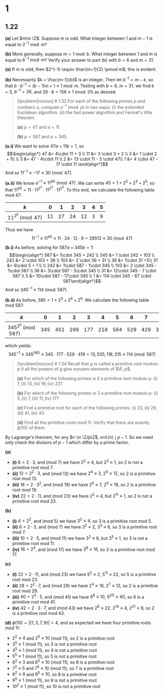# 1
## 1.22


**(a)** Let $m\in \Z$. Suppose $m$ is odd. What integer between $1$ and $m-1$ is equal to $2^{-1} \bmod m$?

**(b)** More generally, suppose $m = 1 \bmod b$. What integer between $1$ and $m$ is equal to $b^{-1} \bmod m$? Verify your answer to part (b) with $b=6$ and $m=31$.

**(a)** If $m$ is odd, then $2^{-1} \equiv \frac{m+1}{2} \pmod m$; this is evident. 

**(b)** Necessarily $k = \frac{m-1}{b}$ is an integer. Then let $b^{-1} = m-k$, so that $b\cdot b^{-1} = (b-1)m + 1 \equiv 1 \bmod m$. Testing with $b=6$, $m=31$, we find $k=5$, $b^{-1} = 26$, and $26 \cdot 6 = 156 \equiv 1 \pmod {31}$ as desired.


> [!problem|noicon] # 1.32
> For each of the following primes $p$ and numbers $a$, compute $a^{-1} \pmod p$ in two ways: (i) the extended Euclidean algorithm. (ii) the fast power algorithm and Fermat's little theorem.
> 
> **(a)** $p=47$ and $a=11$.
> 
> **(b)** $p=587$ and $a=345$.


**(a.i)** We want to solve $47a + 11b = 1$, so
$$\begin{align*} 47 &= 4\cdot 11 + 3 \\ 11 &= 3 \cdot 3 + 2 \\ 3 &= 1 \cdot 2 + 1\\ \\ 3 &= 47 - 4\cdot 11 \\  2 &= 13 \cdot 11 - 3 \cdot 47\\ 1 &= 4 \cdot 47 - 17 \cdot 11 \end{align*}$$
And so $11^{-1} \equiv -17 \equiv 30 \pmod {47}$.

**(a.ii)** We know $a^{-1} \equiv 11^{45} \pmod {47}$. We can write $45 = 1 + 2^2 + 2^3 + 2^5$, so that $11^{45} = 11 \cdot 11^{2^2} \cdot 11^{2^3} \cdot 11^{2^5}$. To this end, we calculate the following table $\text{mod } 47$:

| $k$                   | 0   | 1   | 2   | 3   | 4   | 5   |
| --------------------- | --- | --- | --- | --- | --- | --- |
| $11^{2^k} \pmod {47}$ | 11  | 27  | 24  | 12  | 3   | 9   |
 Thus we have
$$11^{-1} \equiv 11^{45} \equiv 11 \cdot 24 \cdot 12 \cdot 9 = 28512 \equiv 30 \pmod {47}$$

**(b.i)** As before, solving for $587a + 345b = 1$:
$$\begin{align*} 587 &= 1\cdot 345 + 242 \\ 345 &= 1 \cdot 242 + 103 \\ 242 &= 2 \cdot 103 + 36 \\ 103 &= 2 \cdot 36 + 31 \\ 36 &= 1\cdot 31 +5\\ 31 &= 6\cdot 5 + 1 \\ \\ 242 &= 1\cdot 587 - 1\cdot 345 \\ 103 &= 2 \cdot 345 - 1\cdot 587 \\ 36 &= 3\cdot 587 - 5\cdot 345 \\ 31 &= 12\cdot 345 - 7 \cdot 587 \\ 5 &= 10\cdot 587 - 17\cdot 345 \\ 1 &= 114 \cdot 345 - 67 \cdot 587\end{align*}$$
And so $345^{-1} \equiv 114 \pmod {587}$.

**(b.ii)** As before, $585 = 1 + 2^3 + 2^6 + 2^9$. We calculate the following table $\text{mod } 587$:

| $k$                     | 0   | 1   | 2   | 3   | 4   | 5   | 6   | 7   | 8   | 9   |
| ----------------------- | --- | --- | --- | --- | --- | --- | --- | --- | --- | --- |
| $345^{2^k} \pmod {587}$ | 345 | 451 | 299 | 177 | 218 | 564 | 529 | 429 | 310 | 419 |

which yields:
$$345^{-1} \equiv 345^{585} \equiv 345 \cdot 177 \cdot 529 \cdot 419 = 13,535,118,315 \equiv 114 \pmod {587}$$

> [!problem|noicon] # 1.34
> Recall that $g$ is called a primitive root modulo $p$ if all the powers of $g$ give nonzero elements of $\F_p$.
> 
> **(a)** For which of the following primes is $2$ a primitive root modulo p: $\text{(i) } 7, \text{(ii) }13,\text{(iii) } 19, \text{(iv) }23$?
> 
> **(b)** For which of the following primes is $3$ a primitive root modulo p: $\text{(i) } 5, \text{(ii) } 7, \text{(iii) } 11, \text{(iv) } 17$?
> 
> **(c)** Find a primitive root for each of the following primes: $\text{(i) }23, \text{(ii) }29, \text{(iii) }41, \text{(iv) }43$
> 
> **(d)** Find all the primitive roots $\text{mod } 11$. Verify that there are exactly $\phi(10)$ of them.

By Lagrange's theorem, for any $n \in \Z/p\Z$, $\operatorname{ord}(n) \mid p-1$. So we need only check the divisors of $p-1$ which differ by a prime factor.

**(a)**
- **(i)** $6 = 2 \cdot 3$, and ($\text{mod } 7$) we have $2^2 \equiv 4$, but $2^3 \equiv 1$, so $2$ is not a primitive root $\text{mod } 7$.
- **(ii)** $12 = 2^2 \cdot 3$, and ($\text{mod } 13$) we have $2^4 \equiv 3$, $2^6 \equiv 12$, so $2$ is a primitive root $\text{mod } 13$.
- **(iii)** $18 = 2 \cdot 3^2$, and ($\text{mod } 19$) we have $2^6 \equiv 7$, $2^9 \equiv 18$, so $2$ is a primitive root $\text{mod } 19$.
- **(iv)** $22 = 2 \cdot 11$, and ($\text{mod } 23$) we have $2^2 \equiv 4$, but $2^{11} \equiv 1$, so $2$ is not a primitive root $\text{mod } 23$.

**(b)**
- **(i)** $4 = 2^2$, and ($\text{mod } 5$) we have $3^2 \equiv 4$, so $3$ is a primitive root $\text{mod } 5$.
- **(ii)** $6 = 2 \cdot 3$, and ($\text{mod } 7$) we have $3^2 \equiv 2$, $3^3 \equiv 6$, so $3$ is a primitive root $\text{mod } 7$.
- **(iii)** $10 = 2\cdot 5$, and ($\text{mod } 11$) we have $3^2 \equiv 9$, but $3^5 \equiv 1$, so $3$ is not a primitive root $\text{mod } 11$.
- **(iv)** $16 = 2^4$, and ($\text{mod } 17$) we have $3^8 \equiv 16$, so $3$ is a primitive root $\text{mod } 17$.

**(c)**
- **(i)** $22 = 2\cdot 11$, and ($\text{mod } 23$) we have $5^2 \equiv 2$, $5^{11} \equiv 22$, so $5$ is a primitive root $\text{mod } 23$.
- **(ii)** $28 = 2^2 \cdot 7$, and ($\text{mod } 29$) we have $2^4 \equiv 16$, $2^7 \equiv 12$, so $2$ is a primitive root $\text{mod } 29$.
- **(iii)** $40 = 2^3 \cdot 5$, and ($\text{mod } 41$) we have $6^8 \equiv 10$, $6^{20} \equiv 40$, so $6$ is a primitive root $\text{mod } 41$.
- **(iv)** $42 = 2\cdot 3 \cdot 7$, and ($\text{mod } 43$) we have $2^6 \equiv 22$, $2^{14} \equiv 4$, $2^{21} \equiv 8$, so $2$ is a primitive root $\text{mod } 43$.

**(d)** $\phi(10) = |\{1, 3, 7, 9\}| = 4$, and as expected we have four primitive roots $\text{mod } 11$:
- $2^2 \equiv 4$ and $2^5 \equiv 10$ ($\text{mod } 11$), so $2$ is a primitive root
- $3^5 \equiv 1$ ($\text{mod } 11$), so $3$ is not a primitive root
- $4^5 \equiv 1$ ($\text{mod } 11$), so $4$ is not a primitive root
- $5^5 \equiv 1$ ($\text{mod } 11$), so $5$ is not a primitive root
- $6^2 \equiv 3$ and $6^5 \equiv 10$ ($\text{mod } 11$), so $6$ is a primitive root
- $7^2 \equiv 5$ and $7^5 \equiv 10$ ($\text{mod } 11$), so $7$ is a primitive root
- $8^2 \equiv 9$ and $8^5 \equiv 10$, so $8$ is a primitive root
- $9^5 \equiv 1$ ($\text{mod } 11$), so $9$ is not a primitive root
- $10^2 \equiv 1$ ($\text{mod } 11$), so $10$ is not a primitive root